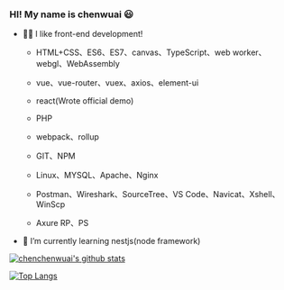 ### HI! My name is chenwuai 😃 
+ 🤟🏻 I like front-end development!
    + HTML+CSS、ES6、ES7、canvas、TypeScript、web worker、webgl、WebAssembly
    + vue、vue-router、vuex、axios、element-ui
    + react(Wrote official demo)
    + PHP
    + webpack、rollup
    + GIT、NPM
    + Linux、MYSQL、Apache、Nginx
    
    + Postman、Wireshark、SourceTree、VS Code、Navicat、Xshell、WinScp
    + Axure RP、PS
+ 🌱 I’m currently learning nestjs(node framework)


[![chenchenwuai's github stats](https://github-readme-stats.vercel.app/api?username=chenchenwuai&show_icons=true&theme=radical)](https://github.com/anuraghazra/github-readme-stats)

[![Top Langs](https://github-readme-stats.vercel.app/api/top-langs/?username=chenchenwuai&layout=compact)](https://github.com/anuraghazra/github-readme-stats)
